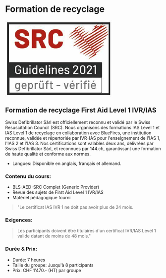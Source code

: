 # Formation de recyclage
![SRC Logo](../../assets/home/srclogo.jpeg)

## Formation de recyclage First Aid Level 1 IVR/IAS

Swiss Defibrillator Sàrl est officiellement reconnu et validé par le Swiss Resuscitation Council (SRC). Nous organisons des formations IAS Level 1 et IAS Level 1 de recyclage en collaboration avec BlueFires, une institution reconnue, validée et répertoriée par IVR-IAS pour l'enseignement de l'IAS 1, l'IAS 2 et l'IAS 3. Nos certifications sont valables deux ans, délivrées par Swiss Defibrillator Sàrl, et reconnues par 144.ch, garantissant une formation de haute qualité et conforme aux normes.

- Langues: Disponible en anglais, français et allemand.

### Contenu du cours:

- BLS-AED-SRC Complet (Generic Provider)
- Revue des sujets de First Aid Level 1 IVR/IAS
- Matériel pédagogique fourni

> "Le certificat IAS IVR 1 ne doit pas avoir plus de 24 mois.

### Exigences:

> Les participants doivent être titulaires d'un certificat IVR/IAS Level 1 valide datant de moins de 48 mois."

### Durée &amp; Prix:

- Durée: 7 heures
- Taille du groupe: Jusqu'à 8 participants
- Prix: CHF 1'470.- (HT) par groupe
